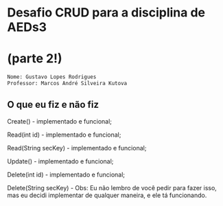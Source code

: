 # Desafio CRUD para a disciplina de AEDs3 
# (parte 2!)

```bash
Nome: Gustavo Lopes Rodrigues
Professor: Marcos André Silveira Kutova
```

## O que eu fiz e não fiz

Create() - implementado e funcional;

Read(int id) - implementado e funcional;

Read(String secKey) - implementado e funcional;

Update() - implementado e funcional;

Delete(int id) - implementado e funcional;

Delete(String secKey) - Obs: Eu não lembro de você pedir para fazer isso, mas eu
decidi implementar de qualquer maneira, e ele tá funcionando.
